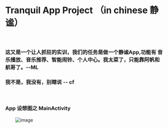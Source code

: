 # Tranquil App Project （in chinese 静谧）
　　
### 这又是一个让人抓狂的实训，我们的任务是做一个静谧App,功能有 音乐播放、音乐推荐、智能闹铃、个人中心。我太菜了，只能靠阿帆和航哥了。--ML
### 我不是，我没有，别瞎说 -- cf
　　
### App 设想图之 MainActivity
　　 ![image](https://github.com/MLNewbee/Tranquil/raw/master/app/src/main/res/drawable/pics.jpg) 
　　
　　
　　
　　
　　
　　
　　
　　
　　
　　
　　
　　

